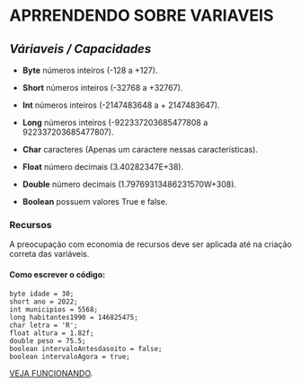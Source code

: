 # APRRENDENDO SOBRE VARIAVEIS

## _Váriaveis / Capacidades_ 

- **Byte** números inteiros (-128 a +127).

- **Short** números inteiros (-32768 a +32767).

- **Int** números inteiros (-2147483648 a + 2147483647).

- **Long** números inteiros (-922337203685477808 a 922337203685477807).

- **Char** caracteres (Apenas um caractere nessas características).

- **Float** número decimais (3.40282347E+38).

- **Double** número decimais (1.79769313486231570W+308).

- **Boolean** possuem valores True e false.

### Recursos
A preocupação com economia de recursos deve ser aplicada até na criação correta das variáveis.

#### Como escrever o código:

```
byte idade = 30;
short ano = 2022;
int municipios = 5568;
long habitantes1990 = 146825475;
char letra = 'R';
float altura = 1.82f;
double peso = 75.5;
boolean intervaloAntesdasoito = false;
boolean intervaloAgora = true;

```
[VEJA FUNCIONANDO](https://replit.com/@ArthurEstevan/Variaveis#Main.java).
